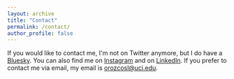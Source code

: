 ```yaml
---
layout: archive
title: "Contact"
permalink: /contact/
author_profile: false
---
```


If you would like to contact me, I'm not on Twitter anymore, but I do have a [Bluesky](https://bsky.app/profile/chivas112.bsky.social). You can also find me on [Instagram](https://www.instagram.com/Elcompaluisillo/) and on [LinkedIn](https://www.linkedin.com/in/leorozcosanchez/). If you prefer to contact me via email, my email is orozcosl@uci.edu.


